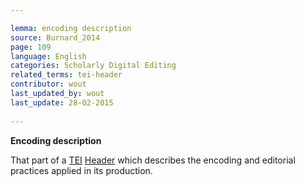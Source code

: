 ```yaml
---

lemma: encoding description
source: Burnard_2014
page: 109 
language: English
categories: Scholarly Digital Editing
related_terms: tei-header
contributor: wout
last_updated_by: wout
last_update: 28-02-2015
        
---
```


**Encoding description**

That part of a [TEI](TEI.html) [Header](header.html) which describes the encoding and editorial practices applied in its production.

